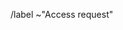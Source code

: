 <!-- I'm really glad you want to use this template! I really appreciate everyone
who is interested in my work and wants to work with me! -->

<!-- Once you get access, you will be a full-fledged co-developer. You will be
marked as such in the About Dialog and the AUTHORS file. -->

<!-- After creating the issue, wait for my reply and then you can click
on Request Access. -->

<!-- Please, answer the question bellow. What you write won't decide whether
to grant access. Anyone can get access, I just want to know who I'm granting
it to, so answer honestly. 🙂️ -->


<!-- Question: For what reason would you like to help me? -->



/label ~"Access request"
